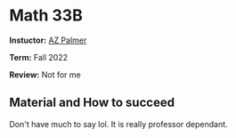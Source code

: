 # Math 33B

**Instuctor:** [AZ Palmer](https://www.bruinwalk.com/professors/aaron-palmer/math-33b/)

**Term:** Fall 2022

**Review:** Not for me

## Material and How to succeed
Don't have much to say lol. It is really professor dependant.